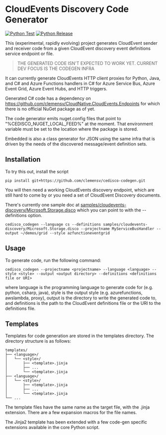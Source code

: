 # CloudEvents Discovery Code Generator

[![Python Test](https://github.com/clemensv/cedisco-codegen/actions/workflows/test.yml/badge.svg)](https://github.com/clemensv/cedisco-codegen/actions/workflows/test.yml)
[![Python Release](https://github.com/clemensv/cedisco-codegen/actions/workflows/build.yml/badge.svg)](https://github.com/clemensv/cedisco-codegen/actions/workflows/build.yml)


This (experimental, rapidly evolving) project generates CloudEvent sender and
receiver code from a given CloudEvent discovery event definitions service
endpoint or file.

> THE GENERATED CODE ISN'T EXPECTED TO WORK YET. CURRENT DEV FOCUS IS THE CODEGEN INFRA

It can currently generate CloudEvents HTTP client proxies for Python, Java, and
C# and Azure Functions handlers in C# for Azure Service Bus, Azure Event Grid,
Azure Event Hubs, and HTTP triggers.

Generated C# code has a dependency on
https://github.com/clemensv/CloudNative.CloudEvents.Endpoints for which there is
no official NuGet package as of yet. 

The code generator emits nuget.config files
that point to "%CEDISCO_NUGET_LOCAL_FEED%" at the moment. That environment 
variable must be set to the location where the package is stored. 

Embedded is also a class generator for JSON using the same infra that is driven
by the needs of the discovered message/event definition sets. 

## Installation

To try this out, install the script

```
pip install git+https://github.com/clemensv/cedisco-codegen.git
```

You will then need a working CloudEvents discovery endpoint, which are still
hard to come by or you need a set of CloudEvent Discovery documents. 

There's currently one sample doc at
[samples/cloudevents-discovery/Microsoft.Storage.disco](samples/cloudevents-discovery/Microsoft.Storage.disco)
which you can point to with the --definitions option.

```
cedisco_codegen --language cs --definitions samples/cloudevents-discovery/Microsoft.Storage.disco --projectname MyServiceBusHandler --output ~/demos/grid --style azfunctioneventgrid
```

## Usage
To generate code, run the following command:

```
cedisco_codegen --projectname <projectname> --language <language> --style <style> --output <output directory> --definitions <definitions file or URI>
```

where language is the programming language to generate code for (e.g. python,
csharp, java), style is the output style (e.g. azurefunctions, awslambda,
proxy), output is the directory to write the generated code to, and definitions
is the path to the CloudEvent definitions file or the URI to the definitions
file.

## Templates

Templates for code generation are stored in the templates directory. The
directory structure is as follows:

```
templates/
├── <language>/
│   └── <style>/
│       ├── <template>.jinja
│       ├── ...
│       └── <template>.jinja
├── <language>/
│   └── <style>/
│       ├── <template>.jinja
│       ├── ...
│       └── <template>.jinja
└── ...
```

The template files have the same name as the target file, with the .jinja
extension. There are a few expansion macros for the file names.

The Jinja2 template has been extended with a few code-gen specific extensions
available in the core Python script.
